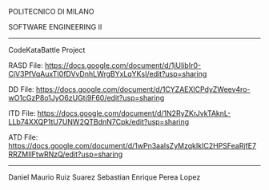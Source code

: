 POLITECNICO DI MILANO

SOFTWARE ENGINEERING II

---

CodeKataBattle Project

RASD File: https://docs.google.com/document/d/1jUIibIr0-CjV3PfVqAuxTI0fDVvDnhLWrgBYxLqYKsI/edit?usp=sharing

DD File: https://docs.google.com/document/d/1CYZAEXlCPdyZWeev4ro-wO1cGzP8o1JyO6zUGtj9F60/edit?usp=sharing

ITD File: https://docs.google.com/document/d/1N2RyZKrJvkTAknL-LLb74XXQP1tU7UNW2QTBdnN7Cpk/edit?usp=sharing

ATD File: https://docs.google.com/document/d/1wPn3aalsZyMzqkIkIC2HPSFeaRjfE7RRZMIlFtwRNzQ/edit?usp=sharing

---

Daniel Maurio Ruiz Suarez
Sebastian Enrique Perea Lopez
